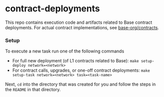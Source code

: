 # contract-deployments

This repo contains execution code and artifacts related to Base contract deployments.
For actual contract implementations, see [base-org/contracts](https://github.com/base-org/contracts).

### Setup

To execute a new task run one of the following commands
* For full new deployment (of L1 contracts related to Base): `make setup-deploy network=<network>`
* For contract calls, upgrades, or one-off contract deployments: `make setup-task network=<network> task=<task-name>`

Next, `cd` into the directory that was created for you and follow the steps in the `README` in that directory.
